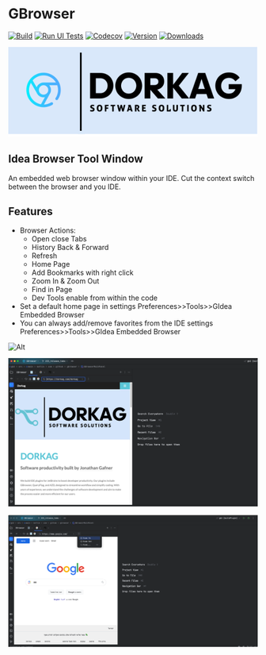 # GBrowser

[![Build](https://github.com/edgafner/GBrowser/actions/workflows/build.yml/badge.svg?branch=main)](https://github.com/edgafner/GBrowser/actions/workflows/build.yml)
[![Run UI Tests](https://github.com/edgafner/GBrowser/actions/workflows/run-ui-tests.yml/badge.svg?branch=main)](https://github.com/edgafner/GBrowser/actions/workflows/run-ui-tests.yml)
[![Codecov](https://codecov.io/github/edgafner/GBrowser/branch/main/graph/badge.svg?token=FNLVYK2SJY)](https://codecov.io/github/edgafner/GBrowser)
[![Version](https://img.shields.io/jetbrains/plugin/v/14458-gbrowser.svg)](https://plugins.jetbrains.com/plugin/14458-gbrowser)
[![Downloads](https://img.shields.io/jetbrains/plugin/d/14458-gbrowser.svg)](https://plugins.jetbrains.com/plugin/14458-gbrowser)

![GBrowser][file:GBrowser]

## Idea Browser Tool Window

<!-- Plugin description -->
An embedded web browser window within your IDE. Cut the context switch between the browser and you IDE.

## Features

- Browser Actions:
    - Open close Tabs
    - History Back & Forward
    - Refresh
    - Home Page
    - Add Bookmarks with right click
    - Zoom In & Zoom Out
    - Find in Page
    - Dev Tools enable from within the code
- Set a default home page in settings Preferences>>Tools>>GIdea Embedded Browser
- You can always add/remove favorites from the IDE settings Preferences>>Tools>>GIdea Embedded Browser

<!-- Plugin description end -->

![Alt](https://repobeats.axiom.co/api/embed/d61494dbc011c5f6769f8fd484094cb2e0b47da6.svg "Repobeats analytics image")

![image](.github/dorkag.png)

![image](.github/other_actions.png)


[file:GBrowser]: ./.github/readme/Gbrowser.svg



 
